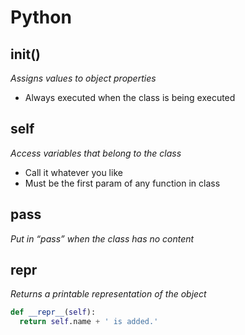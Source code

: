 # Python

## __init__()
_Assigns values to object properties_
- Always executed when the class is being executed

## self
_Access variables that belong to the class_
- Call it whatever you like
- Must be the first param of any function in class

## pass
_Put in “pass” when the class has no content_

## __repr__
_Returns a printable representation of the object_

```python
def __repr__(self):
  return self.name + ' is added.'
```

